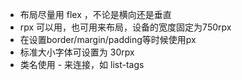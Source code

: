 
 - 布局尽量用 flex ，不论是横向还是垂直
 - rpx 可以用，也可用来布局，设备的宽度固定为750rpx
 - 在设置border/margin/padding等时候使用px
 - 标准大小字体可设置为 30rpx
 - 类名使用 - 来连接，如 list-tags